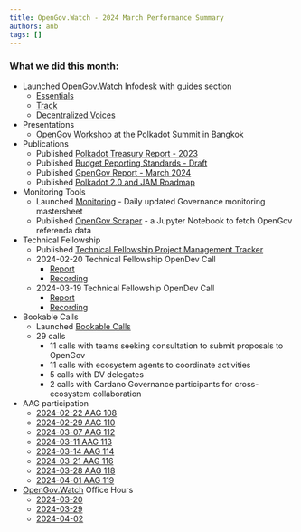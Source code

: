 ```yaml
---
title: OpenGov.Watch - 2024 March Performance Summary
authors: anb
tags: []
---
```


### What we did this month:

- Launched [OpenGov.Watch](http://OpenGov.Watch) Infodesk with [guides](https://www.opengov.watch/guides/proposals_essentials) section
    - [Essentials](https://www.opengov.watch/guides/proposals_essentials)
    - [Track](https://www.opengov.watch/guides/proposals_tracks)
    - [Decentralized Voices](https://www.opengov.watch/decentralized-voices)
- Presentations
    - [OpenGov Workshop](https://docs.google.com/presentation/d/1qTwoVmr7mtG57bIuMkfkG5iHcMw2eLbE0oX1qapmGZM/edit) at the Polkadot Summit in Bangkok
- Publications
    - Published [Polkadot Treasury Report - 2023](https://www.opengov.watch/reports/treasury-report)
    - Published [Budget Reporting Standards - Draft](https://forum.polkadot.network/t/polkadot-spending-reporting-standards/7141)
    - Published [GpenGov Report - March 2024](https://www.opengov.watch/reports/2024-03-governance-report)
    - Published [Polkadot 2.0 and JAM Roadmap](https://www.opengov.watch/technical_fellowship/polkadot_roadmap)
- Monitoring Tools
    - Launched [Monitoring](https://www.opengov.watch/monitoring) - Daily updated Governance monitoring mastersheet
    - Published [OpenGov Scraper](https://github.com/OpenGov-Watch/opengov-scraper) - a Jupyter Notebook to fetch OpenGov referenda data
- Technical Fellowship
    - Published [Technical Fellowship Project Management Tracker](https://docs.google.com/spreadsheets/d/1YjeKrCjiQHu6szxHdMhR6fHywRT-w0cxou5Ep-UpJFQ/edit#gid=836474213)
    - 2024-02-20 Technical Fellowship OpenDev Call
        - [Report](https://www.opengov.watch/technical_fellowship/proceedings/2024-02-20-opendev-call)
        - [Recording](https://www.youtube.com/live/bqLujRSs6iY?feature=shared)
    - 2024-03-19 Technical Fellowship OpenDev Call
        - [Report](https://www.opengov.watch/technical_fellowship/proceedings/2024-03-19-opendev-call)
        - [Recording](https://www.youtube.com/watch?v=zSKiAE7fBPI)
- Bookable Calls
    - Launched [Bookable Calls](https://www.opengov.watch/booking)
    - 29 calls
        - 11 calls with teams seeking consultation to submit proposals to OpenGov
        - 11 calls with ecosystem agents to coordinate activities
        - 5 calls with DV delegates
        - 2 calls with Cardano Governance participants for cross-ecosystem collaboration
- AAG participation
    - [2024-02-22 AAG 108](https://www.youtube.com/watch?v=Km76DZBDzBQ)
    - [2024-02-29 AAG 110](https://www.youtube.com/watch?v=pTMMa6DCnl0)
    - [2024-03-07 AAG 112](https://www.youtube.com/watch?v=LbwF_xRMPCQ)
    - [2024-03-11 AAG 113](https://www.youtube.com/watch?v=1RzvDwJk1lY)
    - [2024-03-14 AAG 114](https://www.youtube.com/watch?v=H7awKLrc0IQ)
    - [2024-03-21 AAG 116](https://www.youtube.com/watch?v=UAqD6sPhemI)
    - [2024-03-28 AAG 118](https://www.youtube.com/watch?v=tdIWPPGvyaI)
    - [2024-04-01 AAG 119](https://www.youtube.com/watch?v=CK0co2NNjs0)
- [OpenGov.Watch](http://OpenGov.Watch) Office Hours
    - [2024-03-20](https://twitter.com/alice_und_bob/status/1770358737460507028)
    - [2024-03-29](https://twitter.com/alice_und_bob/status/1773759669887967283)
    - [2024-04-02](https://twitter.com/alice_und_bob/status/1775418539127554099)